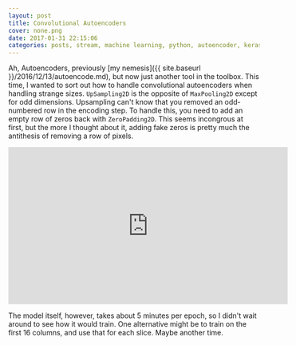 ```yaml
---
layout: post
title: Convolutional Autoencoders
cover: none.png
date: 2017-01-31 22:15:06 
categories: posts, stream, machine learning, python, autoencoder, keras
---
```


Ah, Autoencoders, previously [my nemesis]({{ site.baseurl }}/2016/12/13/autoencode.md), but now just another tool in the toolbox.  This time, I wanted to sort out how to handle convolutional autoencoders when handling strange sizes.  `UpSampling2D` is the opposite of `MaxPooling2D` except for odd dimensions.  Upsampling can't know that you removed an odd-numbered row in the encoding step.  To handle this, you need to add an empty row of zeros back with `ZeroPadding2D`.  This seems incongrous at first, but the more I thought about it, adding fake zeros is pretty much the antithesis of removing a row of pixels.

<iframe width="560" height="315" src="https://www.youtube.com/embed/pIrKP4DyH-Q" frameborder="0"> </iframe>

The model itself, however, takes about 5 minutes per epoch, so I didn't wait around to see how it would train.  One alternative might be to train on the first 16 columns, and use that for each slice.  Maybe another time.
